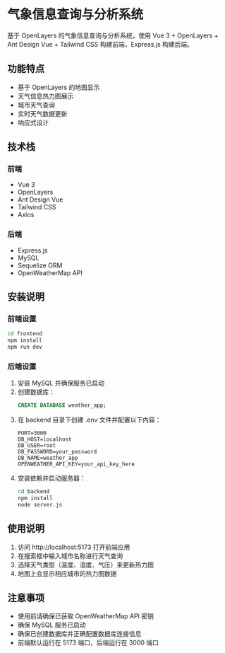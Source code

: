 # 气象信息查询与分析系统

基于 OpenLayers 的气象信息查询与分析系统，使用 Vue 3 + OpenLayers + Ant Design Vue + Tailwind CSS 构建前端，Express.js 构建后端。

## 功能特点

- 基于 OpenLayers 的地图显示
- 天气信息热力图展示
- 城市天气查询
- 实时天气数据更新
- 响应式设计

## 技术栈

### 前端
- Vue 3
- OpenLayers
- Ant Design Vue
- Tailwind CSS
- Axios

### 后端
- Express.js
- MySQL
- Sequelize ORM
- OpenWeatherMap API

## 安装说明

### 前端设置

```bash
cd frontend
npm install
npm run dev
```

### 后端设置

1. 安装 MySQL 并确保服务已启动
2. 创建数据库：
   ```sql
   CREATE DATABASE weather_app;
   ```
3. 在 backend 目录下创建 .env 文件并配置以下内容：
   ```
   PORT=3000
   DB_HOST=localhost
   DB_USER=root
   DB_PASSWORD=your_password
   DB_NAME=weather_app
   OPENWEATHER_API_KEY=your_api_key_here
   ```
4. 安装依赖并启动服务器：
   ```bash
   cd backend
   npm install
   node server.js
   ```

## 使用说明

1. 访问 http://localhost:5173 打开前端应用
2. 在搜索框中输入城市名称进行天气查询
3. 选择天气类型（温度、湿度、气压）来更新热力图
4. 地图上会显示相应城市的热力图数据

## 注意事项

- 使用前请确保已获取 OpenWeatherMap API 密钥
- 确保 MySQL 服务已启动
- 确保已创建数据库并正确配置数据库连接信息
- 前端默认运行在 5173 端口，后端运行在 3000 端口 